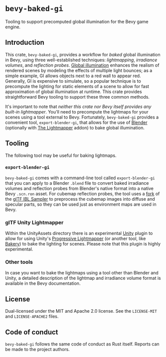 # `bevy-baked-gi`

Tooling to support precomputed global illumination for the Bevy game engine.

## Introduction

This crate, `bevy-baked-gi`, provides a workflow for *baked* global illumination
in Bevy, using three well-established techniques: *lightmapping*, *irradiance
volumes*, and *reflection probes*. [Global illumination] enhances the realism of
rendered scenes by modeling the effects of multiple light bounces; as a simple
example, GI allows objects next to a red wall to appear red.  Generally, GI is
expensive to simulate, so a popular technique is to precompute the lighting for
static elements of a scene to allow for fast approximation of global
illumination at runtime. This crate provides straightforward Bevy tooling to
support these three common methods.

It's important to note that *neither this crate nor Bevy itself provides any
built-in lightmapper*. You'll need to precompute the lightmaps for your scenes
using a tool external to Bevy. Fortunately, `bevy-baked-gi` provides a
convenient tool, `export-blender-gi`, that allows for the use of [Blender]
(optionally with [The Lightmapper] addon) to bake global illumination.

## Tooling

The following tool may be useful for baking lightmaps.

### `export-blender-gi`

`bevy-baked-gi` comes with a command-line tool called `export-blender-gi` that
you can apply to a Blender `.blend` file to convert baked irradiance volumes and
reflection probes from Blender's native format into a native Bevy `.scn.ron`
asset. For cubemap reflection probes, the tool uses a [fork] of the [glTF IBL
Sampler] to preprocess the cubemap images into diffuse and specular parts, so
they can be used just as environment maps are used in Bevy.

### glTF Unity Lightmapper

Within the UnityAssets directory there is an experimental [Unity] plugin to
allow for using Unity's [Progressive Lightmapper] (or another tool, like
[Bakery]) to bake the lighting for scenes. Please note that this plugin is
highly experimental.

### Other tools

In case you want to bake the lightmaps using a tool other than Blender and
Unity, a detailed description of the lightmap and irradiance volume format
is available in the Bevy documentation.

## License

Dual-licensed under the MIT and Apache 2.0 license. See the `LICENSE-MIT` and
`LICENSE-APACHE2` files.

## Code of conduct

`bevy-baked-gi` follows the same code of conduct as Rust itself. Reports can be
made to the project authors.

[Global illumination]: http://en.wikipedia.org/wiki/Global_illumination

[Blender]: https://www.blender.org/

[The Lightmapper]: https://github.com/Naxela/The_Lightmapper

[glTF]: https://www.khronos.org/gltf/

[Cycles' built-in baking]: https://docs.blender.org/manual/en/latest/render/cycles/baking.html

[fork]: https://github.com/pcwalton/glTF-IBL-Sampler

[glTF IBL Sampler]: https://github.com/KhronosGroup/glTF-IBL-Sampler

[Unity]: http://unity.com/

[Progressive Lightmapper]: https://docs.unity3d.com/Manual/progressive-lightmapper.html

[Bakery]: https://assetstore.unity.com/packages/tools/level-design/bakery-gpu-lightmapper-122218

[the documentation]: Docs/
